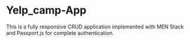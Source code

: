 # Yelp_camp-App
This is a fully responsive CRUD application implemented
with MEN Stack and Passport.js for complete authentication.

